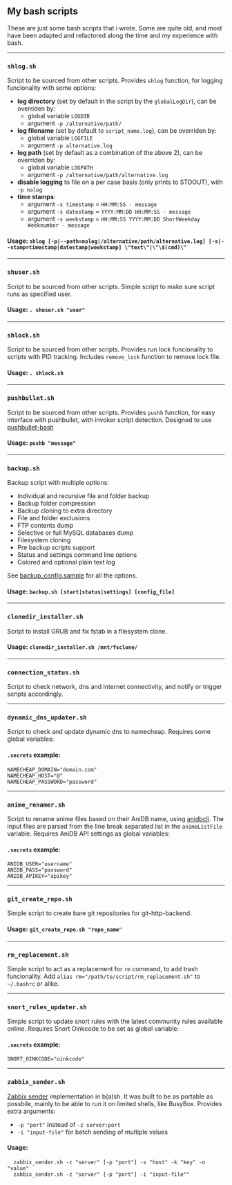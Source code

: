 ## My bash scripts

These are just some bash scripts that i wrote. Some are quite old, and most have been adapted and refactored along the time and my experience with bash.

---

### `shlog.sh`

Script to be sourced from other scripts. Provides `shlog` function, for logging funcionality with some options:

* __log directory__ (set by default in the script by the `globalLogDir`), can be overriden by:
  * global variable `LOGDIR`
  * argument `-p /alternative/path/`
* __log filename__ (set by default to `script_name.log`), can be overriden by:
  * global variable `LOGFILE`
  * argument `-p alternative.log`
* __log path__ (set by default as a combination of the above 2), can be overriden by:
  * global variable `LOGPATH`
  * argument `-p /alternative/path/alternative.log`
* __disable logging__ to file on a per case basis (only prints to STDOUT), with `-p nolog`
* __time stamps__:
  * argument `-s timestamp` = `HH:MM:SS - message`
  * argument `-s datestamp` = `YYYY:MM:DD HH:MM:SS - message`
  * argument `-s weekstamp` = `HH:MM:SS YYYY:MM:DD ShortWeekday Weeknumber - message`

#### Usage: `shlog [-p|--path=nolog|/alternative/path/alternative.log] [-s|--stamp=timestamp|datestamp|weekstamp] \"text\"|\"\$(cmd)\"`

---

### `shuser.sh`

Script to be sourced from other scripts. Simple script to make sure script runs as specified user.

#### Usage: `. shuser.sh "user"`

---

### `shlock.sh`

Script to be sourced from other scripts. Provides run lock funcionality to scripts with PID tracking. Includes `remove_lock` function to remove lock file.

#### Usage: `. shlock.sh`

---

### `pushbullet.sh`

Script to be sourced from other scripts. Provides `pushb` function, for easy interface with pushbullet, with invoker script detection. Designed to use [pushbullet-bash](https://github.com/Jonybat/pushbullet-bash)

#### Usage: `pushb "message"`

---

### `backup.sh`

Backup script with multiple options:

* Individual and recursive file and folder backup
* Backup folder compression
* Backup cloning to extra directory
* File and folder exclusions
* FTP contents dump
* Selective or full MySQL databases dump
* Filesystem cloning
* Pre backup scripts support
* Status and settings command line options
* Colored and optional plain text log

See [backup_config.sample](backup_config.sample) for all the options.

#### Usage: `backup.sh [start|status|settings] [config_file]`

---

### `clonedir_installer.sh`

Script to install GRUB and fix fstab in a filesystem clone.

#### Usage: `clonedir_installer.sh /mnt/fsclone/`

---

### `connection_status.sh`

Script to check network, dns and internet connectivity, and notify or trigger scripts accordingly.

---

### `dynamic_dns_updater.sh`

Script to check and update dynamic dns to namecheap. Requires some global variables:

#### `.secrets` example:
```
NAMECHEAP_DOMAIN="domain.com"
NAMECHEAP_HOST="@"
NAMECHEAP_PASSWORD="password"
```

---

### `anime_renamer.sh`

Script to rename anime files based on their AniDB name, using [anidbcli](https://github.com/Jonybat/anidbcli). The input files are parsed from the line break separated list in the `animeListFile` variable. Requires AniDB API settings as global variables:

#### `.secrets` example:
```
ANIDB_USER="username"
ANIDB_PASS="password"
ANIDB_APIKEY="apikey"
```

---

### `git_create_repo.sh`

Simple script to create bare git repositories for git-http-backend.

#### Usage: `git_create_repo.sh "repo_name"`

---

### `rm_replacement.sh`

Simple script to act as a replacement for `rm` command, to add trash funcionality. Add `alias rm="/path/to/script/rm_replacement.sh"` to `~/.bashrc` or alike.

---

### `snort_rules_updater.sh`

Simple script to update snort rules with the latest community rules available online. Requires Snort Oinkcode to be set as global variable:

#### `.secrets` example:
```
SNORT_OINKCODE="oinkcode"
```

---

### `zabbix_sender.sh`

[Zabbix sender](https://www.zabbix.com/documentation/4.0/manual/concepts/sender) implementation in b(a)sh. It was built to be as portable as possbile, mainly to be able to run it on limited shells, like BusyBox. Provides extra arguments:

* `-p "port"` instead of `-z server:port`
* `-i "input-file"` for batch sending of multiple values

#### Usage:
```
  zabbix_sender.sh -z "server" [-p "port"] -s "host" -k "key" -o "value"
  zabbix_sender.sh -z "server" [-p "port"] -i "input-file""
```
